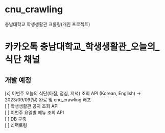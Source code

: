 # cnu_crawling
 충남대학교 학생생활관 크롤링(개인 프로젝트)

# 카카오톡 충남대학교_학생생활관_오늘의_식단 채널

## 개발 예정
[x] 이번주 오늘의 식단(아침, 점심, 저녁) 조회 API (Korean, English) -> 2023/09/09(일) 완료 및 cnu_crawling 배포
<br>
[ ] 학생생활관 공지 조회 API
<br>
[ ] 이번주 요일별 메뉴 조회 API
<br>
[ ] DB 구축
<br>
[ ] 리팩토링
